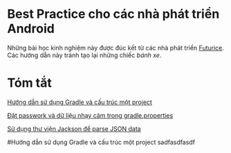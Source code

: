 # Best Practice cho các nhà phát triển Android
Những bài học kinh nghiệm này được đúc kết từ các nhà phát triển [Futurice](http://futurice.com/). Các hướng dẫn này tránh tạo lại những chiếc *bánh xe*. 
# Tóm tắt
[Hướng dẫn sử dụng Gradle và cấu trúc một project](#hướng-dẫn-sử-dụng-gradle-và-cấu-trúc-một-project)

[Đặt passwork và dữ liệu nhạy cảm trong gradle.properties]()

[Sử dụng thư viện Jackson để parse JSON data ]()

#Hướng dẫn sử dụng Gradle và cấu trúc một project
sadfasdfasdf
